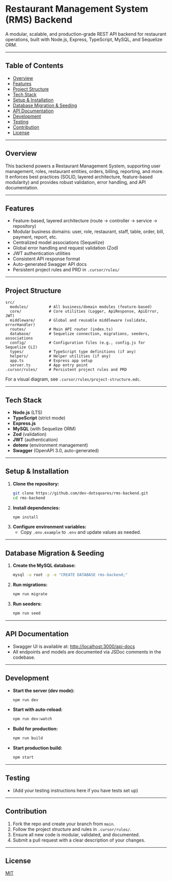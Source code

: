# Restaurant Management System (RMS) Backend

A modular, scalable, and production-grade REST API backend for restaurant operations, built with Node.js, Express, TypeScript, MySQL, and Sequelize ORM.

---

## Table of Contents
- [Overview](#overview)
- [Features](#features)
- [Project Structure](#project-structure)
- [Tech Stack](#tech-stack)
- [Setup & Installation](#setup--installation)
- [Database Migration & Seeding](#database-migration--seeding)
- [API Documentation](#api-documentation)
- [Development](#development)
- [Testing](#testing)
- [Contribution](#contribution)
- [License](#license)

---

## Overview
This backend powers a Restaurant Management System, supporting user management, roles, restaurant entities, orders, billing, reporting, and more. It enforces best practices (SOLID, layered architecture, feature-based modularity) and provides robust validation, error handling, and API documentation.

---

## Features
- Feature-based, layered architecture (route → controller → service → repository)
- Modular business domains: user, role, restaurant, staff, table, order, bill, payment, report, etc.
- Centralized model associations (Sequelize)
- Global error handling and request validation (Zod)
- JWT authentication utilities
- Consistent API response format
- Auto-generated Swagger API docs
- Persistent project rules and PRD in `.cursor/rules/`

---

## Project Structure
```text
src/
  modules/         # All business/domain modules (feature-based)
  core/            # Core utilities (Logger, ApiResponse, ApiError, JWT)
  middleware/      # Global and reusable middleware (validate, errorHandler)
  routes/          # Main API router (index.ts)
  database/        # Sequelize connection, migrations, seeders, associations
  config/          # Configuration files (e.g., config.js for Sequelize CLI)
  types/           # TypeScript type definitions (if any)
  helpers/         # Helper utilities (if any)
  app.ts           # Express app setup
  server.ts        # App entry point
.cursor/rules/     # Persistent project rules and PRD
```

For a visual diagram, see `.cursor/rules/project-structure.mdc`.

---

## Tech Stack
- **Node.js** (LTS)
- **TypeScript** (strict mode)
- **Express.js**
- **MySQL** (with Sequelize ORM)
- **Zod** (validation)
- **JWT** (authentication)
- **dotenv** (environment management)
- **Swagger** (OpenAPI 3.0, auto-generated)

---

## Setup & Installation
1. **Clone the repository:**
   ```sh
   git clone https://github.com/dev-dotsquares/rms-backend.git
   cd rms-backend
   ```
2. **Install dependencies:**
   ```sh
   npm install
   ```
3. **Configure environment variables:**
   - Copy `.env.example` to `.env` and update values as needed.

---

## Database Migration & Seeding
1. **Create the MySQL database:**
   ```sh
   mysql -u root -p -e "CREATE DATABASE rms-backend;"
   ```
2. **Run migrations:**
   ```sh
   npm run migrate
   ```
3. **Run seeders:**
   ```sh
   npm run seed
   ```

---

## API Documentation
- Swagger UI is available at: [http://localhost:3000/api-docs](http://localhost:3000/api-docs)
- All endpoints and models are documented via JSDoc comments in the codebase.

---

## Development
- **Start the server (dev mode):**
  ```sh
  npm run dev
  ```
- **Start with auto-reload:**
  ```sh
  npm run dev:watch
  ```
- **Build for production:**
  ```sh
  npm run build
  ```
- **Start production build:**
  ```sh
  npm start
  ```

---

## Testing
- (Add your testing instructions here if you have tests set up)

---

## Contribution
1. Fork the repo and create your branch from `main`.
2. Follow the project structure and rules in `.cursor/rules/`.
3. Ensure all new code is modular, validated, and documented.
4. Submit a pull request with a clear description of your changes.

---

## License
[MIT](LICENSE) 
